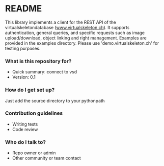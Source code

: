 # README #

This library implements a client for the REST API of the virtualskeletondatabase (www.virtualskeleton.ch). It supports authentication, general queries, and specific requests such as image upload/download, object linking and right management. Examples are provided in the examples directory. Please use 'demo.virtualskeleton.ch' for testing purposes.

### What is this repository for? ###

* Quick summary: connect to vsd
* Version: 0.1

### How do I get set up? ###

Just add the source directory to your pythonpath

### Contribution guidelines ###

* Writing tests
* Code review

### Who do I talk to? ###

* Repo owner or admin
* Other community or team contact